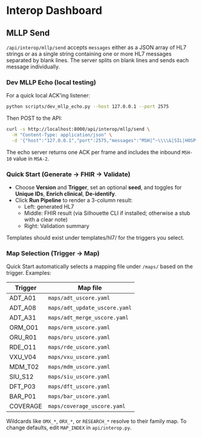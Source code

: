 # Interop Dashboard

## MLLP Send

`/api/interop/mllp/send` accepts `messages` either as a JSON array of HL7 strings or as a single string containing one or more HL7 messages separated by blank lines. The server splits on blank lines and sends each message individually.

### Dev MLLP Echo (local testing)

For a quick local ACK’ing listener:

```bash
python scripts/dev_mllp_echo.py --host 127.0.0.1 --port 2575
```

Then POST to the API:

```bash
curl -s http://localhost:8000/api/interop/mllp/send \
  -H "Content-Type: application/json" \
  -d '{"host":"127.0.0.1","port":2575,"messages":"MSH|^~\\\\&|SIL|HOSP|REC|HUB|202501010000||ADT^A01|X|P|2.4\\r\\nPID|1||12345^^^HOSP^MR||DOE^JOHN\\r\\n"}'
```

The echo server returns one ACK per frame and includes the inbound `MSH-10` value in `MSA-2`.

### Quick Start (Generate → FHIR → Validate)

- Choose **Version** and **Trigger**, set an optional **seed**, and toggles for **Unique IDs**, **Enrich clinical**, **De-identify**.
- Click **Run Pipeline** to render a 3-column result:
  - Left: generated HL7
  - Middle: FHIR result (via Silhouette CLI if installed; otherwise a stub with a clear note)
  - Right: Validation summary

Templates should exist under templates/hl7/<version> for the triggers you select.

### Map Selection (Trigger → Map)

Quick Start automatically selects a mapping file under `/maps/` based on the trigger. Examples:

| Trigger  | Map file |
|----------|--------------------------------|
| ADT_A01  | `maps/adt_uscore.yaml` |
| ADT_A08  | `maps/adt_update_uscore.yaml` |
| ADT_A31  | `maps/adt_merge_uscore.yaml` |
| ORM_O01  | `maps/orm_uscore.yaml` |
| ORU_R01  | `maps/oru_uscore.yaml` |
| RDE_O11  | `maps/rde_uscore.yaml` |
| VXU_V04  | `maps/vxu_uscore.yaml` |
| MDM_T02  | `maps/mdm_uscore.yaml` |
| SIU_S12  | `maps/siu_uscore.yaml` |
| DFT_P03  | `maps/dft_uscore.yaml` |
| BAR_P01  | `maps/bar_uscore.yaml` |
| COVERAGE | `maps/coverage_uscore.yaml` |

Wildcards like `OMX_*`, `ORX_*`, or `RESEARCH_*` resolve to their family map. To change defaults, edit `MAP_INDEX` in `api/interop.py`.

